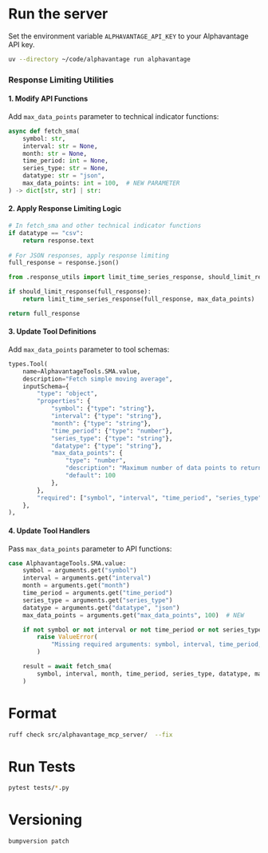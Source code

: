# Run the server

Set the environment variable `ALPHAVANTAGE_API_KEY` to your Alphavantage API key.

```bash
uv --directory ~/code/alphavantage run alphavantage
```

### Response Limiting Utilities

#### 1. Modify API Functions
Add `max_data_points` parameter to technical indicator functions:

```python
async def fetch_sma(
    symbol: str,
    interval: str = None,
    month: str = None,
    time_period: int = None,
    series_type: str = None,
    datatype: str = "json",
    max_data_points: int = 100,  # NEW PARAMETER
) -> dict[str, str] | str:
```

#### 2. Apply Response Limiting Logic
```python
# In fetch_sma and other technical indicator functions
if datatype == "csv":
    return response.text
    
# For JSON responses, apply response limiting
full_response = response.json()

from .response_utils import limit_time_series_response, should_limit_response

if should_limit_response(full_response):
    return limit_time_series_response(full_response, max_data_points)

return full_response
```

#### 3. Update Tool Definitions
Add `max_data_points` parameter to tool schemas:

```python
types.Tool(
    name=AlphavantageTools.SMA.value,
    description="Fetch simple moving average",
    inputSchema={
        "type": "object",
        "properties": {
            "symbol": {"type": "string"},
            "interval": {"type": "string"},
            "month": {"type": "string"},
            "time_period": {"type": "number"},
            "series_type": {"type": "string"},
            "datatype": {"type": "string"},
            "max_data_points": {
                "type": "number", 
                "description": "Maximum number of data points to return (default: 100)",
                "default": 100
            },
        },
        "required": ["symbol", "interval", "time_period", "series_type"],
    },
),
```

#### 4. Update Tool Handlers
Pass `max_data_points` parameter to API functions:

```python
case AlphavantageTools.SMA.value:
    symbol = arguments.get("symbol")
    interval = arguments.get("interval")
    month = arguments.get("month")
    time_period = arguments.get("time_period")
    series_type = arguments.get("series_type")
    datatype = arguments.get("datatype", "json")
    max_data_points = arguments.get("max_data_points", 100)  # NEW

    if not symbol or not interval or not time_period or not series_type:
        raise ValueError(
            "Missing required arguments: symbol, interval, time_period, series_type"
        )

    result = await fetch_sma(
        symbol, interval, month, time_period, series_type, datatype, max_data_points
    )
```

# Format

```bash
ruff check src/alphavantage_mcp_server/  --fix
```

# Run Tests

```bash
pytest tests/*.py
```

# Versioning

```bash
bumpversion patch
```